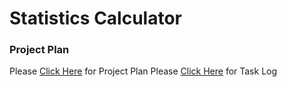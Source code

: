 # Statistics Calculator
### Project Plan
Please [Click Here](ProjectPlan.docx) for Project Plan
Please [Click Here](TaskLog.csv) for Task Log